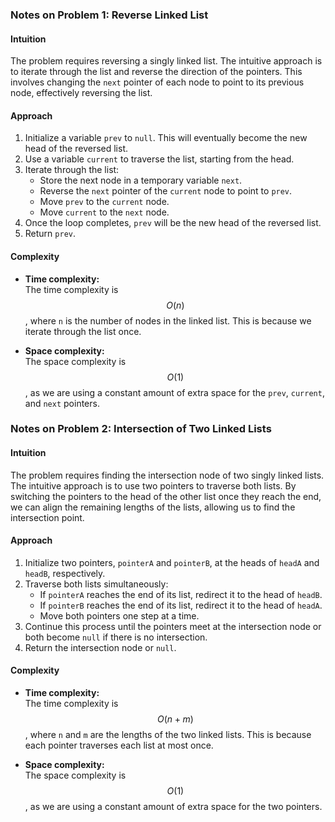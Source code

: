 ### **Notes on Problem 1: Reverse Linked List**

#### **Intuition**
The problem requires reversing a singly linked list. The intuitive approach is to iterate through the list and reverse the direction of the pointers. This involves changing the `next` pointer of each node to point to its previous node, effectively reversing the list.

#### **Approach**
1. Initialize a variable `prev` to `null`. This will eventually become the new head of the reversed list.
2. Use a variable `current` to traverse the list, starting from the head.
3. Iterate through the list:
   - Store the next node in a temporary variable `next`.
   - Reverse the `next` pointer of the `current` node to point to `prev`.
   - Move `prev` to the `current` node.
   - Move `current` to the `next` node.
4. Once the loop completes, `prev` will be the new head of the reversed list.
5. Return `prev`.

#### **Complexity**

- **Time complexity:**  
  The time complexity is $$O(n)$$, where `n` is the number of nodes in the linked list. This is because we iterate through the list once.

- **Space complexity:**  
  The space complexity is $$O(1)$$, as we are using a constant amount of extra space for the `prev`, `current`, and `next` pointers.


### **Notes on Problem 2: Intersection of Two Linked Lists**

#### **Intuition**
The problem requires finding the intersection node of two singly linked lists. The intuitive approach is to use two pointers to traverse both lists. By switching the pointers to the head of the other list once they reach the end, we can align the remaining lengths of the lists, allowing us to find the intersection point.

#### **Approach**
1. Initialize two pointers, `pointerA` and `pointerB`, at the heads of `headA` and `headB`, respectively.
2. Traverse both lists simultaneously:
   - If `pointerA` reaches the end of its list, redirect it to the head of `headB`.
   - If `pointerB` reaches the end of its list, redirect it to the head of `headA`.
   - Move both pointers one step at a time.
3. Continue this process until the pointers meet at the intersection node or both become `null` if there is no intersection.
4. Return the intersection node or `null`.

#### **Complexity**

- **Time complexity:**  
  The time complexity is $$O(n + m)$$, where `n` and `m` are the lengths of the two linked lists. This is because each pointer traverses each list at most once.

- **Space complexity:**  
  The space complexity is $$O(1)$$, as we are using a constant amount of extra space for the two pointers.